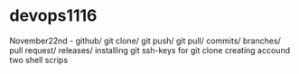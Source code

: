# devops1116
November22nd - github/ git clone/ git push/ git pull/ commits/ branches/ pull request/ releases/
installing git
ssh-keys for git clone
creating accound
two shell scrips
